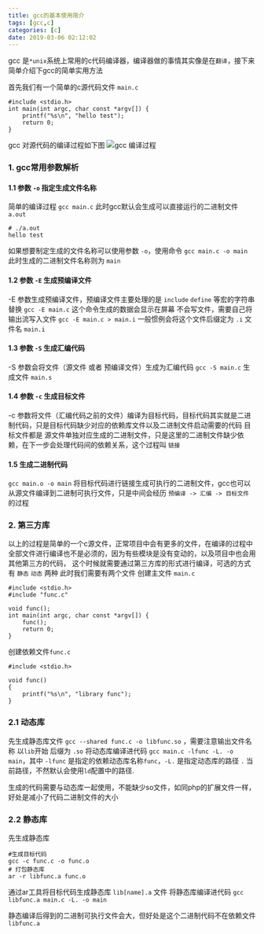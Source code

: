 ```yaml
---
title: gcc的基本使用简介
tags: [gcc,c]
categories: [c]
date: 2019-03-06 02:12:02
---
```

gcc 是`*unix`系统上常用的c代码编译器，编译器做的事情其实像是在`翻译`，接下来简单介绍下gcc的简单实用方法
<!-- more -->
首先我们有一个简单的c源代码文件 `main.c`
```
#include <stdio.h>
int main(int argc, char const *argv[]) {
    printf("%s\n", "hello test");
    return 0;
}
```
gcc 对源代码的编译过程如下图
![gcc 编译过程](WX20190306-022845@2x.png)

### 1. gcc常用参数解析
#### 1.1 参数 `-o` 指定生成文件名称
简单的编译过程 `gcc main.c` 此时gcc默认会生成可以直接运行的二进制文件 `a.out`
```
# ./a.out
hello test
```
如果想要制定生成的文件名称可以使用参数 `-o`，使用命令 `gcc main.c -o main` 此时生成的二进制文件名称则为 `main`
#### 1.2 参数 `-E` 生成预编译文件
-E 参数生成预编译文件，预编译文件主要处理的是 `include` `define` 等宏的字符串替换
`gcc -E main.c` 这个命令生成的数据会显示在屏幕 不会写文件，需要自己将输出流写入文件 `gcc -E main.c > main.i`
一般惯例会将这个文件后缀定为 `.i` 文件名 `main.i`

#### 1.3 参数 `-S` 生成汇编代码
-S 参数会将文件（源文件 或者 预编译文件）生成为汇编代码 `gcc -S main.c` 生成文件 `main.s`

#### 1.4 参数 `-c` 生成目标文件
-c 参数将文件（汇编代码之前的文件）编译为目标代码，目标代码其实就是二进制代码，只是目标代码缺少对应的依赖库文件以及二进制文件启动需要的代码
目标文件都是 源文件单独对应生成的二进制文件，只是这里的二进制文件缺少依赖，在下一步会处理代码间的依赖关系，这个过程叫 `链接`

#### 1.5 生成二进制代码
`gcc main.o -o main` 将目标代码进行链接生成可执行的二进制文件，gcc也可以从源文件编译到二进制可执行文件，只是中间会经历 `预编译 -> 汇编 -> 目标文件` 的过程

### 2. 第三方库
以上的过程是简单的一个c源文件，正常项目中会有更多的文件，在编译的过程中全部文件进行编译也不是必须的，因为有些模块是没有变动的，以及项目中也会用其他第三方的代码，
这个时候就需要通过第三方库的形式进行编译，可选的方式有 `静态` `动态` 两种
此时我们需要有两个文件
创建主文件 `main.c`
```
#include <stdio.h>
#include "func.c"

void func();
int main(int argc, char const *argv[]) {
    func();
    return 0;
}
```
创建依赖文件`func.c`
```
#include <stdio.h>

void func()
{
    printf("%s\n", "library func");
}
```
### 2.1 动态库
先生成静态库文件 `gcc --shared func.c -o libfunc.so` ，需要注意输出文件名称 以`lib`开始 后缀为 `.so`
将动态库编译进代码 `gcc main.c -lfunc -L. -o main`，其中 `-lfunc` 是指定的依赖动态库名称`func`，`-L.` 是指定动态库的路径 `.` 当前路径，不然默认会使用`ld`配置中的路径.

生成的代码需要与动态库一起使用，不能缺少so文件，如同php的扩展文件一样，好处是减小了代码二进制文件的大小

### 2.2 静态库
先生成静态库
```
#生成目标代码
gcc -c func.c -o func.o 
# 打包静态库
ar -r libfunc.a func.o
```
通过ar工具将目标代码生成静态库 `lib[name].a` 文件
将静态库编译进代码 `gcc libfunc.a main.c -L. -o main`

静态编译后得到的二进制可执行文件会大，但好处是这个二进制代码不在依赖文件 `libfunc.a` 
